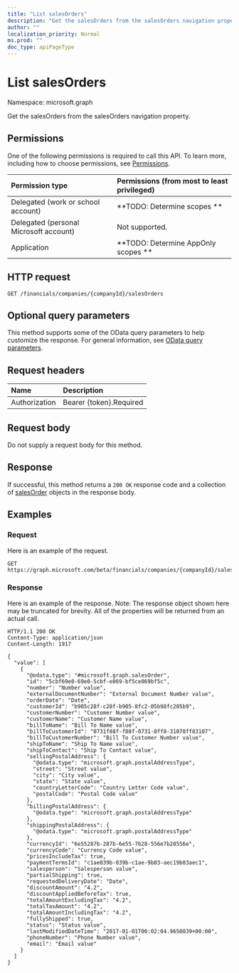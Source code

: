 ```yaml
---
title: "List salesOrders"
description: "Get the salesOrders from the salesOrders navigation property."
author: ""
localization_priority: Normal
ms.prod: ""
doc_type: apiPageType
---
```


# List salesOrders

Namespace: microsoft.graph

Get the salesOrders from the salesOrders navigation property.

## Permissions
One of the following permissions is required to call this API. To learn more, including how to choose permissions, see [Permissions](/concepts/permissions-reference.md).

|Permission type|Permissions (from most to least privileged)|
|:---|:---|
|Delegated (work or school account)|**TODO: Determine scopes **|
|Delegated (personal Microsoft account)|Not supported.|
|Application|**TODO: Determine AppOnly scopes **|

## HTTP request
<!-- {
  "blockType": "ignored"
}
-->
``` http
GET /financials/companies/{companyId}/salesOrders
```

## Optional query parameters
This method supports some of the OData query parameters to help customize the response. For general information, see [OData query parameters](/graph/query-parameters).

## Request headers
|Name|Description|
|:---|:---|
|Authorization|Bearer {token}.Required|

## Request body
Do not supply a request body for this method.

## Response
If successful, this method returns a `200 OK` response code and a collection of [salesOrder](../resources/salesorder.md) objects in the response body.

## Examples

### Request
Here is an example of the request.
<!-- {
  "blockType": "request",
  "name": "get_salesorder"
}
-->
``` http
GET https://graph.microsoft.com/beta/financials/companies/{companyId}/salesOrders
```

### Response
Here is an example of the response. Note: The response object shown here may be truncated for brevity. All of the properties will be returned from an actual call.
<!-- {
  "blockType": "response",
  "truncated": true,
  "@odata.type": "collection(microsoft.graph.salesorder)"
}
-->
``` http
HTTP/1.1 200 OK
Content-Type: application/json
Content-Length: 1917

{
  "value": [
    {
      "@odata.type": "#microsoft.graph.salesOrder",
      "id": "5cbf69e0-69e0-5cbf-e069-bf5ce069bf5c",
      "number": "Number value",
      "externalDocumentNumber": "External Document Number value",
      "orderDate": "Date",
      "customerId": "b905c28f-c28f-b905-8fc2-05b98fc205b9",
      "customerNumber": "Customer Number value",
      "customerName": "Customer Name value",
      "billToName": "Bill To Name value",
      "billToCustomerId": "0731f88f-f88f-0731-8ff8-31078ff83107",
      "billToCustomerNumber": "Bill To Customer Number value",
      "shipToName": "Ship To Name value",
      "shipToContact": "Ship To Contact value",
      "sellingPostalAddress": {
        "@odata.type": "microsoft.graph.postalAddressType",
        "street": "Street value",
        "city": "City value",
        "state": "State value",
        "countryLetterCode": "Country Letter Code value",
        "postalCode": "Postal Code value"
      },
      "billingPostalAddress": {
        "@odata.type": "microsoft.graph.postalAddressType"
      },
      "shippingPostalAddress": {
        "@odata.type": "microsoft.graph.postalAddressType"
      },
      "currencyId": "6e55287b-287b-6e55-7b28-556e7b28556e",
      "currencyCode": "Currency Code value",
      "pricesIncludeTax": true,
      "paymentTermsId": "c1ae039b-039b-c1ae-9b03-aec19b03aec1",
      "salesperson": "Salesperson value",
      "partialShipping": true,
      "requestedDeliveryDate": "Date",
      "discountAmount": "4.2",
      "discountAppliedBeforeTax": true,
      "totalAmountExcludingTax": "4.2",
      "totalTaxAmount": "4.2",
      "totalAmountIncludingTax": "4.2",
      "fullyShipped": true,
      "status": "Status value",
      "lastModifiedDateTime": "2017-01-01T00:02:04.9650039+00:00",
      "phoneNumber": "Phone Number value",
      "email": "Email value"
    }
  ]
}
```

